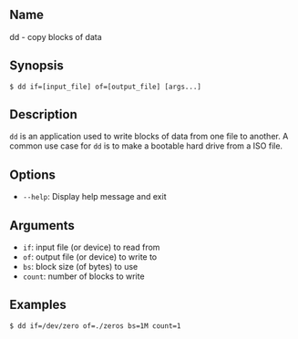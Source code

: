 ## Name

dd - copy blocks of data

## Synopsis

```**sh
$ dd if=[input_file] of=[output_file] [args...]
```

## Description

`dd` is an application used to write blocks of data from one file to another. A common use case for `dd` is to make a bootable hard drive from a ISO file.

## Options

* `--help`: Display help message and exit

## Arguments

* `if`: input file (or device) to read from
* `of`: output file (or device) to write to
* `bs`: block size (of bytes) to use
* `count`: number of blocks to write

## Examples

```**sh
$ dd if=/dev/zero of=./zeros bs=1M count=1
```
